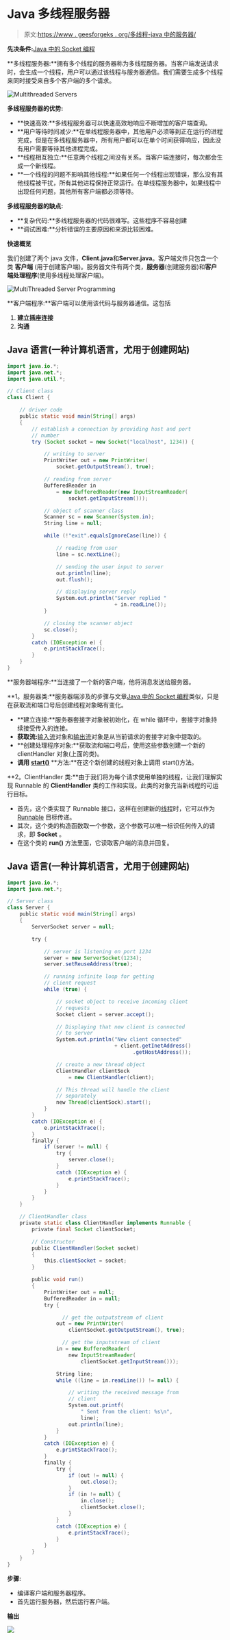 # Java 多线程服务器

> 原文:[https://www . geesforgeks . org/多线程-java 中的服务器/](https://www.geeksforgeeks.org/multithreaded-servers-in-java/)

**先决条件:**[Java 中的 Socket 编程](https://www.geeksforgeeks.org/socket-programming-in-java/)

**多线程服务器:**拥有多个线程的服务器称为多线程服务器。当客户端发送请求时，会生成一个线程，用户可以通过该线程与服务器通信。我们需要生成多个线程来同时接受来自多个客户端的多个请求。

![Multithreaded Servers](img/a9de32fae90dbd4ab815bd45c1a8bb15.png)

**多线程服务器的优势:**

*   **快速高效:**多线程服务器可以快速高效地响应不断增加的客户端查询。
*   **用户等待时间减少:**在单线程服务器中，其他用户必须等到正在运行的进程完成，但是在多线程服务器中，所有用户都可以在单个时间获得响应，因此没有用户需要等待其他进程完成。
*   **线程相互独立:**任意两个线程之间没有关系。当客户端连接时，每次都会生成一个新线程。
*   **一个线程的问题不影响其他线程:**如果任何一个线程出现错误，那么没有其他线程被干扰，所有其他进程保持正常运行。在单线程服务器中，如果线程中出现任何问题，其他所有客户端都必须等待。

**多线程服务器的缺点:**

*   **复杂代码:**多线程服务器的代码很难写。这些程序不容易创建
*   **调试困难:**分析错误的主要原因和来源比较困难。

**快速概览**

我们创建了两个 java 文件，**Client.java**和**Server.java**。客户端文件只包含一个类 **客户端** (用于创建客户端)。服务器文件有两个类，**服务器**(创建服务器)和**客户端处理程序**(使用多线程处理客户端)。

![MultiThreaded Server Programming](img/96cf4263950d3ab6ae0d3cdeffba5097.png)

**客户端程序:**客户端可以使用该代码与服务器通信。这包括

1.  **建立插座连接**
2.  **沟通**

## Java 语言(一种计算机语言，尤用于创建网站)

```java
import java.io.*;
import java.net.*;
import java.util.*;

// Client class
class Client {

    // driver code
    public static void main(String[] args)
    {
        // establish a connection by providing host and port
        // number
        try (Socket socket = new Socket("localhost", 1234)) {

            // writing to server
            PrintWriter out = new PrintWriter(
                socket.getOutputStream(), true);

            // reading from server
            BufferedReader in
                = new BufferedReader(new InputStreamReader(
                    socket.getInputStream()));

            // object of scanner class
            Scanner sc = new Scanner(System.in);
            String line = null;

            while (!"exit".equalsIgnoreCase(line)) {

                // reading from user
                line = sc.nextLine();

                // sending the user input to server
                out.println(line);
                out.flush();

                // displaying server reply
                System.out.println("Server replied "
                                   + in.readLine());
            }

            // closing the scanner object
            sc.close();
        }
        catch (IOException e) {
            e.printStackTrace();
        }
    }
}
```

**服务器端程序:**当连接了一个新的客户端，他将消息发送给服务器。

**1。服务器类:**服务器端涉及的步骤与文章[Java 中的 Socket 编程](https://www.geeksforgeeks.org/socket-programming-in-java/)类似，只是在获取流和端口号后创建线程对象略有变化。

*   **建立连接:**服务器套接字对象被初始化，在 while 循环中，套接字对象持续接受传入的连接。
*   **获取流:**[输入流](https://www.geeksforgeeks.org/java-io-inputstream-class-in-java/)对象和[输出流](https://www.geeksforgeeks.org/java-io-outputstream-class-java/)对象是从当前请求的套接字对象中提取的。
*   **创建处理程序对象:**获取流和端口号后，使用这些参数创建一个新的 clientHandler 对象(上面的类)。
*   **调用** [**start()**](https://www.geeksforgeeks.org/start-function-multithreading-java/) **方法:**在这个新创建的线程对象上调用 start()方法。

**2。ClientHandler 类:**由于我们将为每个请求使用单独的线程，让我们理解实现 Runnable 的 **ClientHandler** 类的工作和实现。此类的对象充当新线程的可运行目标。

*   首先，这个类实现了 Runnable 接口，这样在创建新的[线程](https://www.geeksforgeeks.org/java-lang-thread-class-java/)时，它可以作为 [Runnable](https://www.geeksforgeeks.org/runnable-interface-in-java/#:~:text=java.-,lang.,run()%20method%20of%20Runnable%20.) 目标传递。
*   其次，这个类的构造函数取一个参数，这个参数可以唯一标识任何传入的请求，即 **Socket** 。
*   在这个类的 **run()** 方法里面，它读取客户端的消息并回复。

## Java 语言(一种计算机语言，尤用于创建网站)

```java
import java.io.*;
import java.net.*;

// Server class
class Server {
    public static void main(String[] args)
    {
        ServerSocket server = null;

        try {

            // server is listening on port 1234
            server = new ServerSocket(1234);
            server.setReuseAddress(true);

            // running infinite loop for getting
            // client request
            while (true) {

                // socket object to receive incoming client
                // requests
                Socket client = server.accept();

                // Displaying that new client is connected
                // to server
                System.out.println("New client connected"
                                   + client.getInetAddress()
                                         .getHostAddress());

                // create a new thread object
                ClientHandler clientSock
                    = new ClientHandler(client);

                // This thread will handle the client
                // separately
                new Thread(clientSock).start();
            }
        }
        catch (IOException e) {
            e.printStackTrace();
        }
        finally {
            if (server != null) {
                try {
                    server.close();
                }
                catch (IOException e) {
                    e.printStackTrace();
                }
            }
        }
    }

    // ClientHandler class
    private static class ClientHandler implements Runnable {
        private final Socket clientSocket;

        // Constructor
        public ClientHandler(Socket socket)
        {
            this.clientSocket = socket;
        }

        public void run()
        {
            PrintWriter out = null;
            BufferedReader in = null;
            try {

                  // get the outputstream of client
                out = new PrintWriter(
                    clientSocket.getOutputStream(), true);

                  // get the inputstream of client
                in = new BufferedReader(
                    new InputStreamReader(
                        clientSocket.getInputStream()));

                String line;
                while ((line = in.readLine()) != null) {

                    // writing the received message from
                    // client
                    System.out.printf(
                        " Sent from the client: %s\n",
                        line);
                    out.println(line);
                }
            }
            catch (IOException e) {
                e.printStackTrace();
            }
            finally {
                try {
                    if (out != null) {
                        out.close();
                    }
                    if (in != null) {
                        in.close();
                        clientSocket.close();
                    }
                }
                catch (IOException e) {
                    e.printStackTrace();
                }
            }
        }
    }
}
```

**步骤:**

*   编译客户端和服务器程序。
*   首先运行服务器，然后运行客户端。

**输出**

![](img/5bf481d8e6eaf19024e372140c4cc65f.png)